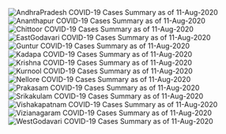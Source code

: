 
<img src="https://deepuhub.github.io/COVID-19/GraphsGenerated/11-Aug-2020/Last24Hrs_AndhraPradesh_11-Aug-2020.jpg" alt="AndhraPradesh COVID-19 Cases Summary as of 11-Aug-2020">
 <br>
<img src="https://deepuhub.github.io/COVID-19/GraphsGenerated/11-Aug-2020/Last24Hrs_Ananthapur_11-Aug-2020.jpg" alt="Ananthapur COVID-19 Cases Summary as of 11-Aug-2020">
 <br>
<img src="https://deepuhub.github.io/COVID-19/GraphsGenerated/11-Aug-2020/Last24Hrs_Chittoor_11-Aug-2020.jpg" alt="Chittoor COVID-19 Cases Summary as of 11-Aug-2020">
 <br>
<img src="https://deepuhub.github.io/COVID-19/GraphsGenerated/11-Aug-2020/Last24Hrs_EastGodavari_11-Aug-2020.jpg" alt="EastGodavari COVID-19 Cases Summary as of 11-Aug-2020">
 <br>
<img src="https://deepuhub.github.io/COVID-19/GraphsGenerated/11-Aug-2020/Last24Hrs_Guntur_11-Aug-2020.jpg" alt="Guntur COVID-19 Cases Summary as of 11-Aug-2020">
 <br>
<img src="https://deepuhub.github.io/COVID-19/GraphsGenerated/11-Aug-2020/Last24Hrs_Kadapa_11-Aug-2020.jpg" alt="Kadapa COVID-19 Cases Summary as of 11-Aug-2020">
 <br>
<img src="https://deepuhub.github.io/COVID-19/GraphsGenerated/11-Aug-2020/Last24Hrs_Krishna_11-Aug-2020.jpg" alt="Krishna COVID-19 Cases Summary as of 11-Aug-2020">
 <br>
<img src="https://deepuhub.github.io/COVID-19/GraphsGenerated/11-Aug-2020/Last24Hrs_Kurnool_11-Aug-2020.jpg" alt="Kurnool COVID-19 Cases Summary as of 11-Aug-2020">
 <br>
<img src="https://deepuhub.github.io/COVID-19/GraphsGenerated/11-Aug-2020/Last24Hrs_Nellore_11-Aug-2020.jpg" alt="Nellore COVID-19 Cases Summary as of 11-Aug-2020">
 <br>
<img src="https://deepuhub.github.io/COVID-19/GraphsGenerated/11-Aug-2020/Last24Hrs_Prakasam_11-Aug-2020.jpg" alt="Prakasam COVID-19 Cases Summary as of 11-Aug-2020">
 <br>
<img src="https://deepuhub.github.io/COVID-19/GraphsGenerated/11-Aug-2020/Last24Hrs_Srikakulam_11-Aug-2020.jpg" alt="Srikakulam COVID-19 Cases Summary as of 11-Aug-2020">
 <br>
<img src="https://deepuhub.github.io/COVID-19/GraphsGenerated/11-Aug-2020/Last24Hrs_Vishakapatnam_11-Aug-2020.jpg" alt="Vishakapatnam COVID-19 Cases Summary as of 11-Aug-2020">
 <br>
<img src="https://deepuhub.github.io/COVID-19/GraphsGenerated/11-Aug-2020/Last24Hrs_Vizianagaram_11-Aug-2020.jpg" alt="Vizianagaram COVID-19 Cases Summary as of 11-Aug-2020">
 <br>
<img src="https://deepuhub.github.io/COVID-19/GraphsGenerated/11-Aug-2020/Last24Hrs_WestGodavari_11-Aug-2020.jpg" alt="WestGodavari COVID-19 Cases Summary as of 11-Aug-2020">
 <br> 